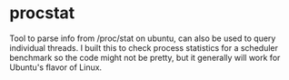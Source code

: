 procstat
========

Tool to parse info from /proc/stat on ubuntu, can also be used to query individual threads.  I built this to check process statistics for a scheduler benchmark so the code might not be pretty, but it generally will work for Ubuntu's flavor of Linux.